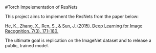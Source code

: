 #Torch Impelementation of ResNets

This project aims to implement the ResNets from the paper below:

[He, K., Zhang, X., Ren, S., & Sun, J. (2015). Deep Learning for Image Recognition, 7(3), 171–180.](http://arxiv.org/abs/1512.03385)

The ultimate goal is replication on the ImageNet dataset and to release a public, trained model. 